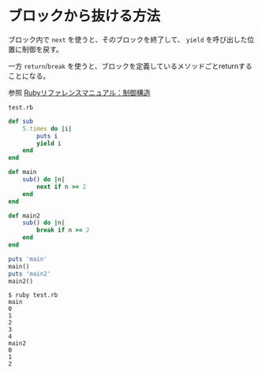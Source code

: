 # ブロックから抜ける方法

ブロック内で `next` を使うと、そのブロックを終了して、 `yield` を呼び出した位置に制御を戻す。

一方 `return`/`break` を使うと、ブロックを定義しているメソッドごとreturnすることになる。

参照 [Rubyリファレンスマニュアル：制御構造](https://docs.ruby-lang.org/ja/latest/doc/spec=2fcontrol.html)

`test.rb`
```ruby
def sub
	5.times do |i|
		puts i
		yield i
	end
end

def main
	sub() do |n|
		next if n >= 2
	end
end

def main2
	sub() do |n|
		break if n >= 2
	end
end

puts 'main'
main()
puts 'main2'
main2()
```

```
$ ruby test.rb
main
0
1
2
3
4
main2
0
1
2
```

